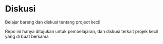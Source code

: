 # Diskusi
Belajar bareng dan diskusi tentang project kecil

Repo ini hanya ditujukan untuk pembelajaran, dan diskusi terkait projek kecil
yang di buat bersama
